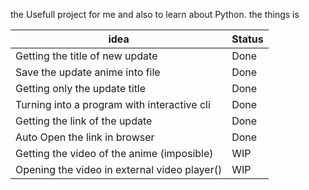 the Usefull project for me and also to learn about Python. the things is 

|                    idea                    |Status|
|--------------------------------------------|------|
|Getting the title of new update             | Done |
|Save the update anime into file             | Done |
|Getting only the update title               | Done |
|Turning into a program with interactive cli | Done |
|Getting the link of the update              | Done |
|Auto Open the link in browser               | Done |
|Getting the video of the anime (imposible)  | WIP  |
|Opening the video in external video player()| WIP  |

